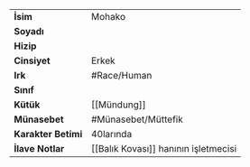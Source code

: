 |  |  |
  |---|---|
  | **İsim** | Mohako|
  | **Soyadı** | |
  | **Hizip** | |
  | **Cinsiyet** | Erkek|
  | **Irk** | #Race/Human|
  | **Sınıf** | |
  | **Kütük** | [[Mündung]]|
  | **Münasebet** | #Münasebet/Müttefik|
  | **Karakter Betimi** | 40larında|
  | **İlave Notlar** | [[Balık Kovası]] hanının işletmecisi|
  
